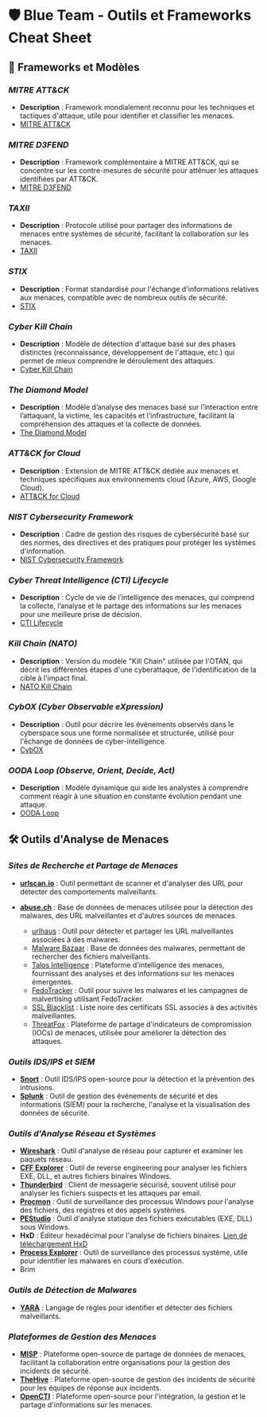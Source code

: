 # 🛡️ **Blue Team - Outils et Frameworks Cheat Sheet**

## 🧰 Frameworks et Modèles

### *MITRE ATT&CK*
- **Description** : Framework mondialement reconnu pour les techniques et tactiques d'attaque, utile pour identifier et classifier les menaces.
- [MITRE ATT&CK](https://attack.mitre.org/)
### *MITRE D3FEND*
- **Description** : Framework complémentaire à MITRE ATT&CK, qui se concentre sur les contre-mesures de sécurité pour atténuer les attaques identifiées par ATT&CK.
- [MITRE D3FEND](https://d3fend.mitre.org/)
### *TAXII*
- **Description** : Protocole utilisé pour partager des informations de menaces entre systèmes de sécurité, facilitant la collaboration sur les menaces.
- [TAXII](https://oasis-open.github.io/cti-documentation/taxii2/)
### *STIX*
- **Description** : Format standardisé pour l'échange d'informations relatives aux menaces, compatible avec de nombreux outils de sécurité.
- [STIX](https://oasis-open.github.io/cti-documentation/stix/)
### *Cyber Kill Chain*
- **Description** : Modèle de détection d'attaque basé sur des phases distinctes (reconnaissance, développement de l'attaque, etc.) qui permet de mieux comprendre le déroulement des attaques.
- [Cyber Kill Chain](obsidian://open?vault=TryHackMe-Obsidian-main&file=SOC%20cours%2F0%20Cyber%20Defence%20Frameworks%2F2%20Cyber%20Kill%20Chain%2F0%20Intro%20%26%20Kill%20Chain)
### *The Diamond Model*
- **Description** : Modèle d’analyse des menaces basé sur l’interaction entre l’attaquant, la victime, les capacités et l’infrastructure, facilitant la compréhension des attaques et la collecte de données.
- [The Diamond Model](obsidian://open?vault=TryHackMe-Obsidian-main&file=SOC%20cours%2F0%20Cyber%20Defence%20Frameworks%2F4%20Diamond%20Model%2F0%20The%20Diamond%20Model)
### *ATT&CK for Cloud*
- **Description** : Extension de MITRE ATT&CK dédiée aux menaces et techniques spécifiques aux environnements cloud (Azure, AWS, Google Cloud).
- [ATT&CK for Cloud](https://attack.mitre.org/matrices/cloud/)
### *NIST Cybersecurity Framework*
- **Description** : Cadre de gestion des risques de cybersécurité basé sur des normes, des directives et des pratiques pour protéger les systèmes d'information.
- [NIST Cybersecurity Framework](https://www.nist.gov/cyberframework)
### *Cyber Threat Intelligence (CTI) Lifecycle*
- **Description** : Cycle de vie de l’intelligence des menaces, qui comprend la collecte, l’analyse et le partage des informations sur les menaces pour une meilleure prise de décision.
- [CTI Lifecycle](https://www.sans.org/cyber-security-summit/archives/file/33227/)
### *Kill Chain (NATO)*
- **Description** : Version du modèle "Kill Chain" utilisée par l'OTAN, qui décrit les différentes étapes d'une cyberattaque, de l'identification de la cible à l'impact final.
- [NATO Kill Chain](https://www.nato.int/cps/en/natolive/topics_cyber_defence.htm)
### *CybOX (Cyber Observable eXpression)*
- **Description** : Outil pour décrire les événements observés dans le cyberspace sous une forme normalisée et structurée, utilisé pour l'échange de données de cyber-intelligence.
- [CybOX](https://oasis-open.github.io/cti-documentation/cybox/)
### *OODA Loop (Observe, Orient, Decide, Act)*
- **Description** : Modèle dynamique qui aide les analystes à comprendre comment réagir à une situation en constante évolution pendant une attaque.
- [OODA Loop](https://www.mindtools.com/pages/article/ooda-loop.htm)

## 🛠️ Outils d'Analyse de Menaces

### *Sites de Recherche et Partage de Menaces*

- **[urlscan.io](https://urlscan.io/)** : Outil permettant de scanner et d'analyser des URL pour détecter des comportements malveillants.
  
- **[abuse.ch](https://abuse.ch/)** : Base de données de menaces utilisée pour la détection des malwares, des URL malveillantes et d'autres sources de menaces.
  - [urlhaus](https://urlhaus.abuse.ch/) : Outil pour détecter et partager les URL malveillantes associées à des malwares.
  - [Malware Bazaar](https://bazaar.abuse.ch/) : Base de données des malwares, permettant de rechercher des fichiers malveillants.
  - [Talos Intelligence](https://www.talosintelligence.com/) : Plateforme d'intelligence des menaces, fournissant des analyses et des informations sur les menaces émergentes.
  - [FedoTracker](https://fedotracker.abuse.ch/) : Outil pour suivre les malwares et les campagnes de malvertising utilisant FedoTracker.
  - [SSL Blacklist](https://sslbl.abuse.ch/) : Liste noire des certificats SSL associés à des activités malveillantes.
  - [ThreatFox](https://threatfox.abuse.ch/) : Plateforme de partage d'indicateurs de compromission (IOCs) de menaces, utilisée pour améliorer la détection des attaques.

### *Outils IDS/IPS et SIEM*

- **[Snort](obsidian://open?vault=TryHackMe-Obsidian-main&file=Cybersecurity%20manual%2F1.%20Blue%20team%2FSnort)** : Outil IDS/IPS open-source pour la détection et la prévention des intrusions.
- **[Splunk](obsidian://open?vault=TryHackMe-Obsidian-main&file=Cybersecurity%20manual%2F1.%20Blue%20team%2FSplunk)** : Outil de gestion des événements de sécurité et des informations (SIEM) pour la recherche, l'analyse et la visualisation des données de sécurité.

### *Outils d'Analyse Réseau et Systèmes*

- **[Wireshark](https://www.wireshark.org/)** : Outil d'analyse de réseau pour capturer et examiner les paquets réseau.
- **[CFF Explorer](https://ntcore.com/?page_id=388)** : Outil de reverse engineering pour analyser les fichiers EXE, DLL, et autres fichiers binaires Windows.
- **[Thunderbird](https://www.mozilla.org/en-US/thunderbird/)** : Client de messagerie sécurisé, souvent utilisé pour analyser les fichiers suspects et les attaques par email.
- **[Procmon](https://docs.microsoft.com/en-us/sysinternals/downloads/procmon)** : Outil de surveillance des processus Windows pour l'analyse des fichiers, des registres et des appels systèmes.
- **[PEStudio](https://www.winitor.com/)** : Outil d'analyse statique des fichiers exécutables (EXE, DLL) sous Windows.
- **HxD** : Éditeur hexadécimal pour l'analyse de fichiers binaires. [Lien de téléchargement HxD](https://mh-nexus.de/en/hxd/)
- **[Process Explorer](https://docs.microsoft.com/en-us/sysinternals/downloads/process-explorer)** : Outil de surveillance des processus système, utile pour identifier les malwares en cours d'exécution.
- Brim 

### *Outils de Détection de Malwares*

- **[YARA](https://virustotal.github.io/yara/)** : Langage de règles pour identifier et détecter des fichiers malveillants.

### *Plateformes de Gestion des Menaces*

- **[MISP](https://www.misp-project.org/)** : Plateforme open-source de partage de données de menaces, facilitant la collaboration entre organisations pour la gestion des incidents de sécurité.
- **[TheHive](https://thehive-project.org/)** : Plateforme open-source de gestion des incidents de sécurité pour les équipes de réponse aux incidents.
- **[OpenCTI](https://www.opencti.io/)** : Plateforme open-source pour l'intégration, la gestion et le partage d'informations sur les menaces.

